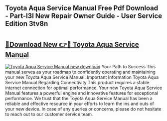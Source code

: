 ## Toyota Aqua Service Manual Free Pdf Download - Part-I3l New Repair Owner Guide - User Service Edition 3tv8n

# <h2><a href="http://bc65772.oget.top/?id=Toyota+Aqua+Service+Manual">🔗Download New 👉🔴 Toyota Aqua Service Manual</a></h2>

[![Toyota Aqua Service Manual new download](https://i.imgur.com/5g1atiW.png)](http://bc65772.oget.top/?id=Toyota+Aqua+Service+Manual)
Your Path to Success This manual serves as your roadmap to confidently operating and maintaining your new Toyota Aqua Service Manual. Important Information Toyota Aqua Service Manual Regarding Connectivity This product requires a stable internet connection for optimal performance. Your new Toyota Aqua Service Manual features a powerful engine and innovative features for exceptional performance. We trust that the Toyota Aqua Service Manual has been a reliable and effective resource in your efforts to learn the ins and outs of your new device. In case of any queries or concerns, please do not hesitate to reach out to our customer service team.

